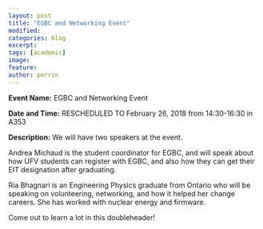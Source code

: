 ```yaml
---
layout: post
title: "EGBC and Networking Event"
modified:
categories: blog
excerpt: 
tags: [academic]
image:
feature:  
author: perrin
---
```


<b>Event Name:</b> EGBC and Networking Event 

<b>Date and Time:</b> RESCHEDULED TO February 26, 2018 from 14:30-16:30 in A353

<b>Description:</b> We will have two speakers at the event. 

Andrea Michaud is the student coordinator for EGBC, and will speak about how UFV students can register with EGBC, and also how they can get their EIT designation after graduating.

Ria Bhagnari is an Engineering Physics graduate from Ontario who will be speaking on volunteering, networking, and how it helped her change careers. She has worked with nuclear energy and firmware.

Come out to learn a lot in this doubleheader!